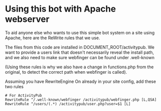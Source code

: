 # Using this bot with Apache webserver

To aid anyone else who wants to use this simple bot system on a site using Apache, here are the ReWrite rules
that we use.

The files from this code are installed in DOCUMENT_ROOT/activitypub. We want to provide a users link that doesn't
necessarily reveal the install path, and we also need to make sure webfinger can be found under .well-known

(Using these rules is why we also have a change in functions.php from the original, to detect the correct path
when webfinger is called).

Assuming you have RewriteEngine On already in your site config, add these two rules

    # For ActivityPub
    RewriteRule ^/.well-known/webfinger /activitypub/webfinger.php [L,QSA]
    RewriteRule ^/users/(.*) /activitypub/user.php?user=$1 [L]
    
